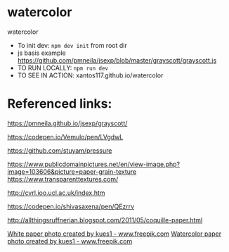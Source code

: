 # watercolor
watercolor

* To init dev: `npm dev init` from root dir
* js basis example https://github.com/pmneila/jsexp/blob/master/grayscott/grayscott.js
* TO RUN LOCALLY: `npm run dev`
* TO SEE IN ACTION: xantos117.github.io/watercolor

# Referenced links: 

https://pmneila.github.io/jsexp/grayscott/

https://codepen.io/Vemulo/pen/LVgdwL

https://github.com/stuyam/pressure

https://www.publicdomainpictures.net/en/view-image.php?image=103606&picture=paper-grain-texture
https://www.transparenttextures.com/

http://cvrl.ioo.ucl.ac.uk/index.htm

https://codepen.io/shivasaxena/pen/QEzrrv

http://allthingsruffnerian.blogspot.com/2011/05/coquille-paper.html

<a href="https://www.freepik.com/photos/white-paper">White paper photo created by kues1 - www.freepik.com</a>
<a href="https://www.freepik.com/photos/watercolor-paper">Watercolor paper photo created by kues1 - www.freepik.com</a>
